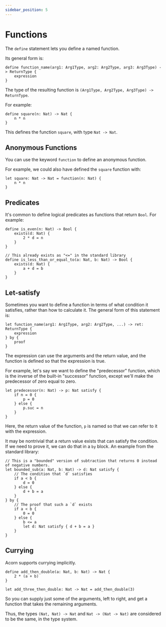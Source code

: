 ```yaml
---
sidebar_position: 5
---
```


# Functions

The `define` statement lets you define a named function.

Its general form is:

```acorn
define function_name(arg1: Arg1Type, arg2: Arg2Type, arg3: Arg3Type) -> ReturnType {
    expression
}
```

The type of the resulting function is `(Arg1Type, Arg2Type, Arg3Type) -> ReturnType`.

For example:

```acorn
define square(n: Nat) -> Nat {
    n * n
}
```

This defines the function `square`, with type `Nat -> Nat`.

## Anonymous Functions

You can use the keyword `function` to define an anonymous function.

For example, we could also have defined the `square` function with:

```acorn
let square: Nat -> Nat = function(n: Nat) {
    n * n
}
```

## Predicates

It's common to define logical predicates as functions that return `Bool`. For example:

```acorn
define is_even(n: Nat) -> Bool {
    exists(d: Nat) {
        2 * d = n
    }
}

// This already exists as "<=" in the standard library
define is_less_than_or_equal_to(a: Nat, b: Nat) -> Bool {
    exists(d: Nat) {
        a + d = b
    }
}
```

## Let-satisfy

Sometimes you want to define a function in terms of what condition it satisfies, rather than how to calculate it. The general form of this statement is:

```acorn
let function_name(arg1: Arg1Type, arg2: Arg2Type, ...) -> ret: ReturnType {
    expression
} by {
    proof
}
```

The expression can use the arguments and the return value, and the function is defined so that the expression is true.

For example, let's say we want to define the "predecessor" function, which is the inverse of the built-in "successor" function, except we'll make the predecessor of zero equal to zero.

```acorn
let predecessor(n: Nat) -> p: Nat satisfy {
    if n = 0 {
        p = 0
    } else {
        p.suc = n
    }
}
```

Here, the return value of the function, `p` is named so that we can refer to it with the expression.

It may be nontrivial that a return value exists that can satisfy the condition. If we need to prove it, we can do that in a `by` block. An example from the standard library:

```acorn
// This is a "bounded" version of subtraction that returns 0 instead of negative numbers.
let bounded_sub(a: Nat, b: Nat) -> d: Nat satisfy {
    // The condition that `d` satisfies
    if a < b {
        d = 0
    } else {
        d + b = a
    }
} by {
    // The proof that such a `d` exists
    if a < b {
        0 = 0
    } else {
        b <= a
        let d: Nat satisfy { d + b = a }
    }
}
```

## Currying

Acorn supports currying implicitly.

```acorn
define add_then_double(a: Nat, b: Nat) -> Nat {
    2 * (a + b)
}

let add_three_then_double: Nat -> Nat = add_then_double(3)
```

So you can supply just some of the arguments, left to right, and get a function that takes the remaining arguments.

Thus, the types `(Nat, Nat) -> Nat` and `Nat -> (Nat -> Nat)` are considered to be the same, in the type system.
